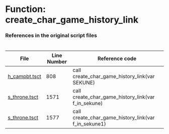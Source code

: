 # Function: create_char_game_history_link
### References in the original script files

#

| File | Line Number | Reference code |
| --- | --- | --- |
| [h_campbt.tsct](../../../out/h_campbt.tsct#L808) | 808 | call create_char_game_history_link(var SEKUNE) |
| [s_throne.tsct](../../../out/s_throne.tsct#L1571) | 1571 | call create_char_game_history_link(var f_in_sekune) |
| [s_throne.tsct](../../../out/s_throne.tsct#L1577) | 1577 | call create_char_game_history_link(var f_in_sekune1) |
